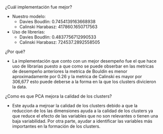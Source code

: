 ¿Cuál implementación fue mejor? 
* Nuestro modelo:
    * Davies Boudlin:  0.7454139163668938
    * Calinski Harabasz:  417860.1650717563
* Uso de librerías:
    * Davies Boudlin:  0.4837756712990533
    * Calinski Harabasz:  724537.2892558505

¿Por qué?
* La implementación que conto con un mejor desempeño fue el que hace uso de librarias puesto a que como se puede obserbar en las metricas de desempeño anteriores la metrica de Bouldin es menor aproximadamente por 0.26 y la metrica de Calinski es mayor por 306,677 esto puede deberse a la forma en la que los clusters divicieron la data. 

¿Como es que PCA mejora la calidad de los clusters?
* Este ayuda a mejroar la calidad de los clusters debido a que la reduccion de los las dimensiones ayuda a la calidad de los  clusters ya que reduce el efecto de las variables que no son relevantes o tienen una baja variabilidad. Por otra parte, ayudar a identificar las variables más importantes en la formación de los clusters. 
 
